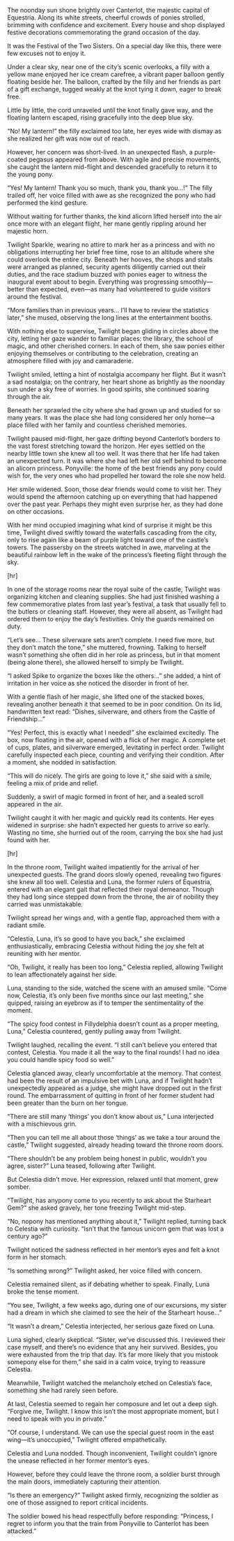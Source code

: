 The noonday sun shone brightly over Canterlot, the majestic capital of Equestria. Along its white streets, cheerful crowds of ponies strolled, brimming with confidence and excitement. Every house and shop displayed festive decorations commemorating the grand occasion of the day.

It was the Festival of the Two Sisters. On a special day like this, there were few excuses not to enjoy it.

Under a clear sky, near one of the city’s scenic overlooks, a filly with a yellow mane enjoyed her ice cream carefree, a vibrant paper balloon gently floating beside her. The balloon, crafted by the filly and her friends as part of a gift exchange, tugged weakly at the knot tying it down, eager to break free.  

Little by little, the cord unraveled until the knot finally gave way, and the floating lantern escaped, rising gracefully into the deep blue sky.  

“No! My lantern!” the filly exclaimed too late, her eyes wide with dismay as she realized her gift was now out of reach.  

However, her concern was short-lived. In an unexpected flash, a purple-coated pegasus appeared from above. With agile and precise movements, she caught the lantern mid-flight and descended gracefully to return it to the young pony.  

“Yes! My lantern! Thank you so much, thank you, thank you…!” The filly trailed off, her voice filled with awe as she recognized the pony who had performed the kind gesture.  

Without waiting for further thanks, the kind alicorn lifted herself into the air once more with an elegant flight, her mane gently rippling around her majestic horn.  

Twilight Sparkle, wearing no attire to mark her as a princess and with no obligations interrupting her brief free time, rose to an altitude where she could overlook the entire city. Beneath her hooves, the shops and stalls were arranged as planned, security agents diligently carried out their duties, and the race stadium buzzed with ponies eager to witness the inaugural event about to begin. Everything was progressing smoothly—better than expected, even—as many had volunteered to guide visitors around the festival.  

“More families than in previous years… I’ll have to review the statistics later,” she mused, observing the long lines at the entertainment booths.  

With nothing else to supervise, Twilight began gliding in circles above the city, letting her gaze wander to familiar places: the library, the school of magic, and other cherished corners. In each of them, she saw ponies either enjoying themselves or contributing to the celebration, creating an atmosphere filled with joy and camaraderie.  

Twilight smiled, letting a hint of nostalgia accompany her flight. But it wasn’t a sad nostalgia; on the contrary, her heart shone as brightly as the noonday sun under a sky free of worries. In good spirits, she continued soaring through the air.  

Beneath her sprawled the city where she had grown up and studied for so many years. It was the place she had long considered her only home—a place filled with her family and countless cherished memories.  

Twilight paused mid-flight, her gaze drifting beyond Canterlot’s borders to the vast forest stretching toward the horizon. Her eyes settled on the nearby little town she knew all too well. It was there that her life had taken an unexpected turn. It was where she had left her old self behind to become an alicorn princess. Ponyville: the home of the best friends any pony could wish for, the very ones who had propelled her toward the role she now held.  

Her smile widened. Soon, those dear friends would come to visit her. They would spend the afternoon catching up on everything that had happened over the past year. Perhaps they might even surprise her, as they had done on other occasions.  

With her mind occupied imagining what kind of surprise it might be this time, Twilight dived swiftly toward the waterfalls cascading from the city, only to rise again like a beam of purple light toward one of the castle’s towers. The passersby on the streets watched in awe, marveling at the beautiful rainbow left in the wake of the princess’s fleeting flight through the sky.  

[hr]

In one of the storage rooms near the royal suite of the castle, Twilight was organizing kitchen and cleaning supplies. She had just finished washing a few commemorative plates from last year’s festival, a task that usually fell to the butlers or cleaning staff. However, they were all absent, as Twilight had ordered them to enjoy the day’s festivities. Only the guards remained on duty.

“Let’s see... These silverware sets aren’t complete. I need five more, but they don’t match the tone,” she muttered, frowning. Talking to herself wasn’t something she often did in her role as princess, but in that moment (being alone there), she allowed herself to simply be Twilight.

“I asked Spike to organize the boxes like the others...” she added, a hint of irritation in her voice as she noticed the disorder in front of her.

With a gentle flash of her magic, she lifted one of the stacked boxes, revealing another beneath it that seemed to be in poor condition. On its lid, handwritten text read: “Dishes, silverware, and others from the Castle of Friendship...”

“Yes! Perfect, this is exactly what I needed!” she exclaimed excitedly. The box, now floating in the air, opened with a flick of her magic. A complete set of cups, plates, and silverware emerged, levitating in perfect order. Twilight carefully inspected each piece, counting and verifying their condition. After a moment, she nodded in satisfaction.

“This will do nicely. The girls are going to love it,” she said with a smile, feeling a mix of pride and relief.

Suddenly, a swirl of magic formed in front of her, and a sealed scroll appeared in the air.

Twilight caught it with her magic and quickly read its contents. Her eyes widened in surprise: she hadn’t expected her guests to arrive so early. Wasting no time, she hurried out of the room, carrying the box she had just found with her.

[hr]

In the throne room, Twilight waited impatiently for the arrival of her unexpected guests. The grand doors slowly opened, revealing two figures she knew all too well. Celestia and Luna, the former rulers of Equestria, entered with an elegant gait that reflected their royal demeanor. Though they had long since stepped down from the throne, the air of nobility they carried was unmistakable.

Twilight spread her wings and, with a gentle flap, approached them with a radiant smile.

“Celestia, Luna, it’s so good to have you back,” she exclaimed enthusiastically, embracing Celestia without hiding the joy she felt at reuniting with her mentor.

“Oh, Twilight, it really has been too long,” Celestia replied, allowing Twilight to lean affectionately against her side.

Luna, standing to the side, watched the scene with an amused smile. “Come now, Celestia, it’s only been five months since our last meeting,” she quipped, raising an eyebrow as if to temper the sentimentality of the moment.

“The spicy food contest in Fillydelphia doesn’t count as a proper meeting, Luna,” Celestia countered, gently pulling away from Twilight.

Twilight laughed, recalling the event. “I still can’t believe you entered that contest, Celestia. You made it all the way to the final rounds! I had no idea you could handle spicy food so well.”

Celestia glanced away, clearly uncomfortable at the memory. That contest had been the result of an impulsive bet with Luna, and if Twilight hadn’t unexpectedly appeared as a judge, she might have dropped out in the first round. The embarrassment of quitting in front of her former student had been greater than the burn on her tongue.

“There are still many ‘things’ you don’t know about us,” Luna interjected with a mischievous grin.

“Then you can tell me all about those ‘things’ as we take a tour around the castle,” Twilight suggested, already heading toward the throne room doors.

“There shouldn’t be any problem being honest in public, wouldn’t you agree, sister?” Luna teased, following after Twilight.

But Celestia didn’t move. Her expression, relaxed until that moment, grew somber.

“Twilight, has anypony come to you recently to ask about the Starheart Gem?” she asked gravely, her tone freezing Twilight mid-step.

“No, nopony has mentioned anything about it,” Twilight replied, turning back to Celestia with curiosity. “Isn’t that the famous unicorn gem that was lost a century ago?”

Twilight noticed the sadness reflected in her mentor’s eyes and felt a knot form in her stomach.

“Is something wrong?” Twilight asked, her voice filled with concern.

Celestia remained silent, as if debating whether to speak. Finally, Luna broke the tense moment.

“You see, Twilight, a few weeks ago, during one of our excursions, my sister had a dream in which she claimed to see the heir of the Starheart house...”

“It wasn’t a dream,” Celestia interjected, her serious gaze fixed on Luna.

Luna sighed, clearly skeptical. “Sister, we’ve discussed this. I reviewed their case myself, and there’s no evidence that any heir survived. Besides, you were exhausted from the trip that day. It’s far more likely that you mistook somepony else for them,” she said in a calm voice, trying to reassure Celestia.

Meanwhile, Twilight watched the melancholy etched on Celestia’s face, something she had rarely seen before.

At last, Celestia seemed to regain her composure and let out a deep sigh. “Forgive me, Twilight. I know this isn’t the most appropriate moment, but I need to speak with you in private.”

“Of course, I understand. We can use the special guest room in the east wing—it’s unoccupied,” Twilight offered empathetically.

Celestia and Luna nodded. Though inconvenient, Twilight couldn’t ignore the unease reflected in her former mentor’s eyes.

However, before they could leave the throne room, a soldier burst through the main doors, immediately capturing their attention.

“Is there an emergency?” Twilight asked firmly, recognizing the soldier as one of those assigned to report critical incidents.

The soldier bowed his head respectfully before responding: “Princess, I regret to inform you that the train from Ponyville to Canterlot has been attacked.”